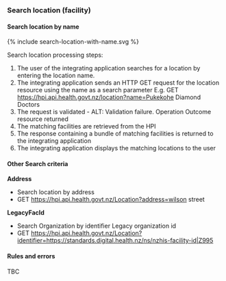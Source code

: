 

### Search location (facility)

#### Search location by name

{% include search-location-with-name.svg %}

Search location processing steps:

1.	The user of the integrating application searches for a location by entering the location name.
2.	The integrating application sends an HTTP GET request for the location resource using the name as a search parameter
E.g. GET https://hpi.api.health.govt.nz/location?name=Pukekohe Diamond Doctors
3.	The request is validated - ALT: Validation failure. Operation Outcome resource returned
4.	The matching facilities are retrieved from the HPI
5.	The response containing a bundle of matching facilities is returned to the integrating application
6.	The integrating application displays the matching locations to the user

#### Other Search criteria

**Address** 
* Search location by address
* GET https://hpi.api.health.govt.nz/Location?address=wilson street

**LegacyFacId**
* Search Organization by identifier Legacy organization id
* GET https://hpi.api.health.govt.nz/Location?identifier=https://standards.digital.health.nz/ns/nzhis-facility-id|Z995

#### Rules and errors
TBC
